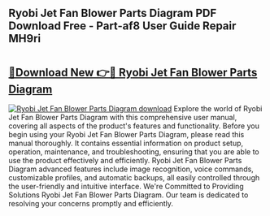 ## Ryobi Jet Fan Blower Parts Diagram PDF Download Free - Part-af8 User Guide Repair MH9ri

# <h2><a href="http://dfme8bv.blite.top/?on=Ryobi+Jet+Fan+Blower+Parts+Diagram">🔗Download New 👉🔴 Ryobi Jet Fan Blower Parts Diagram</a></h2>

[![Ryobi Jet Fan Blower Parts Diagram download](https://i.imgur.com/lujVjoI.png)](http://dfme8bv.blite.top/?on=Ryobi+Jet+Fan+Blower+Parts+Diagram)
Explore the world of Ryobi Jet Fan Blower Parts Diagram with this comprehensive user manual, covering all aspects of the product's features and functionality. Before you begin using your Ryobi Jet Fan Blower Parts Diagram, please read this manual thoroughly. It contains essential information on product setup, operation, maintenance, and troubleshooting, ensuring that you are able to use the product effectively and efficiently. Ryobi Jet Fan Blower Parts Diagram advanced features include image recognition, voice commands, customizable profiles, and automatic backups, all easily controlled through the user-friendly and intuitive interface. We're Committed to Providing Solutions Ryobi Jet Fan Blower Parts Diagram. Our team is dedicated to resolving your concerns promptly and efficiently.
